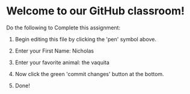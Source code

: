 # Welcome to our GitHub classroom!

Do the following to Complete this assignment:

1. Begin editing this file by clicking the 'pen' symbol above.

2. Enter your First Name: Nicholas 

4. Enter your favorite animal: the vaquita 
  
6. Now click the green 'commit changes' button at the bottom.

7. Done!
